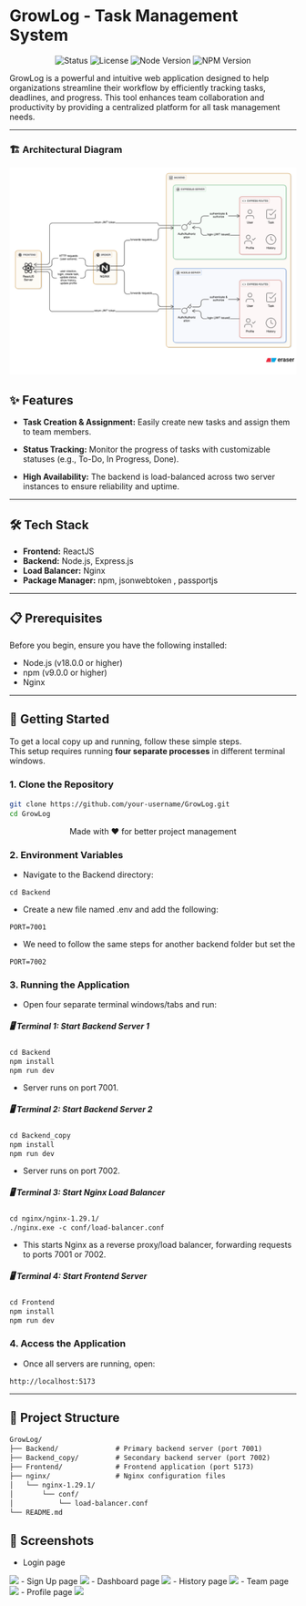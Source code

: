 # GrowLog - Task Management System

<p align="center">
  <img src="https://img.shields.io/badge/status-active-brightgreen" alt="Status">
  <img src="https://img.shields.io/badge/license-MIT-blue" alt="License">
  <img src="https://img.shields.io/badge/node-%3E%3D18.0.0-green" alt="Node Version">
  <img src="https://img.shields.io/badge/npm-%3E%3D9.0.0-green" alt="NPM Version">
</p>

GrowLog is a powerful and intuitive web application designed to help organizations streamline their workflow by efficiently tracking tasks, deadlines, and progress. This tool enhances team collaboration and productivity by providing a centralized platform for all task management needs.

---
### 🏗️ Architectural Diagram
<img src="./screenshots/architecture-w.png">


## ✨ Features
- **Task Creation & Assignment:** Easily create new tasks and assign them to team members.  
- **Status Tracking:** Monitor the progress of tasks with customizable statuses (e.g., To-Do, In Progress, Done).  
  
- **High Availability:** The backend is load-balanced across two server instances to ensure reliability and uptime.  

---

## 🛠️ Tech Stack
- **Frontend:** ReactJS  
- **Backend:** Node.js, Express.js  
- **Load Balancer:** Nginx  
- **Package Manager:** npm, jsonwebtoken , passportjs 

---

## 📋 Prerequisites
Before you begin, ensure you have the following installed:

- Node.js (v18.0.0 or higher)  
- npm (v9.0.0 or higher)  
- Nginx  

---

## 🚀 Getting Started
To get a local copy up and running, follow these simple steps.  
This setup requires running **four separate processes** in different terminal windows.

### 1. Clone the Repository
```bash
git clone https://github.com/your-username/GrowLog.git
cd GrowLog
```
<p align="center">Made with ❤️ for better project management</p>

### 2. Environment Variables
- Navigate to the Backend directory:
```
cd Backend
```
- Create a new file named .env and add the following:
```
PORT=7001
```
- We need to follow the same steps for another backend folder
but set the 
```
PORT=7002
```

### 3. Running the Application
- Open four separate terminal windows/tabs and run:
##### 🖥️ Terminal 1: Start Backend Server 1
```
cd Backend
npm install
npm run dev
```
- Server runs on port 7001.
##### 🖥️ Terminal 2: Start Backend Server 2
```
cd Backend_copy
npm install
npm run dev
```
- Server runs on port 7002.
##### 🖥️ Terminal 3: Start Nginx Load Balancer
```
cd nginx/nginx-1.29.1/
./nginx.exe -c conf/load-balancer.conf
```
- This starts Nginx as a reverse proxy/load balancer, forwarding requests to ports 7001 or 7002.
##### 🖥️ Terminal 4: Start Frontend Server
```
cd Frontend
npm install
npm run dev
```

### 4. Access the Application
- Once all servers are running, open:
```
http://localhost:5173
```

---
## 📁 Project Structure
```
GrowLog/
├── Backend/              # Primary backend server (port 7001)
├── Backend_copy/         # Secondary backend server (port 7002)
├── Frontend/             # Frontend application (port 5173) 
├── nginx/                # Nginx configuration files
│   └── nginx-1.29.1/
│       └── conf/
│           └── load-balancer.conf
└── README.md
```

## 📸 Screenshots
- Login page 
<img src="../GrowLog--Workflow-Enhancement-system/screenshots/login.jpg">
- Sign Up page
<img src="../GrowLog--Workflow-Enhancement-system/screenshots/signup.jpg">
- Dashboard page
<img src="../GrowLog--Workflow-Enhancement-system/screenshots/dashboard.jpg">
- History page
<img src="../GrowLog--Workflow-Enhancement-system/screenshots/history.jpg">
- Team page
<img src="../GrowLog--Workflow-Enhancement-system/screenshots/team.jpg">
- Profile page
<img src="../GrowLog--Workflow-Enhancement-system/screenshots/my-profile.jpg">

